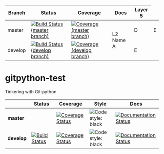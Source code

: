 

<table>
    <thead>
        <tr>
            <th>Branch</th>
            <th>Status</th>
            <th>Coverage</th>
            <th>Docs</th>
            <th>Layer 5</th>
        </tr>
    </thead>
    <tbody>
        <tr>
            <td>master</td>
            <td><a href="https://travis-ci.org/afourmy/eNMS"><img src="https://travis-ci.org/afourmy/eNMS.svg?branch=master" alt="Build Status (master branch)"></img></a></td>
            <td><a href="https://coveralls.io/github/afourmy/eNMS?branch=master"><img src="https://coveralls.io/repos/github/afourmy/eNMS/badge.svg?branch=master" alt="Coverage (master branch)"></img></a></td>
          <td rowspan=2>L2 Name A</td>
          <td>D</td>
          <td>E</td>
        </tr>
        <tr>
            <td>develop</td>
            <td><a href="https://travis-ci.org/afourmy/eNMS"><img src="https://travis-ci.org/afourmy/eNMS.svg?branch=develop" alt="Build Status (develop branch)"></img></a></td>
            <td><a href="https://coveralls.io/github/afourmy/eNMS?branch=develop"><img src="https://coveralls.io/repos/github/afourmy/eNMS/badge.svg?branch=develop" alt="Coverage (develop branch)"></img></a></td>
            <td>E</td>
        </tr>
    </tbody>
</table>

# gitpython-test
Tinkering with Git-python




|             | Status | Coverage | Style | Docs |
|-------------|------------|------------|------------|------------|
| **master** |  | [![Coverage Status](https://coveralls.io/repos/github/afourmy/eNMS/badge.svg?branch=master)](https://coveralls.io/github/afourmy/eNMS?branch=master) | <img alt="Code style: black" src="https://img.shields.io/badge/code%20style-black-000000.svg"></a> | [![Documentation Status](https://readthedocs.org/projects/enms/badge/?version=latest)](https://enms.readthedocs.io/en/latest/?badge=latest)
| **develop** | [![Build Status](https://travis-ci.org/afourmy/eNMS.svg?branch=develop)](https://travis-ci.org/afourmy/eNMS) | [![Coverage Status](https://coveralls.io/repos/github/afourmy/eNMS/badge.svg?branch=develop)](https://coveralls.io/github/afourmy/eNMS?branch=develop) | <img alt="Code style: black" src="https://img.shields.io/badge/code%20style-black-000000.svg"></a> | [![Documentation Status](https://readthedocs.org/projects/enms/badge/?version=develop)](https://enms.readthedocs.io/en/latest/?badge=develop)

